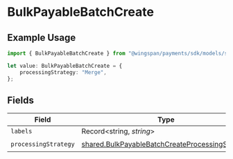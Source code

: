 # BulkPayableBatchCreate

## Example Usage

```typescript
import { BulkPayableBatchCreate } from "@wingspan/payments/sdk/models/shared";

let value: BulkPayableBatchCreate = {
    processingStrategy: "Merge",
};
```

## Fields

| Field                                                                                                                     | Type                                                                                                                      | Required                                                                                                                  | Description                                                                                                               |
| ------------------------------------------------------------------------------------------------------------------------- | ------------------------------------------------------------------------------------------------------------------------- | ------------------------------------------------------------------------------------------------------------------------- | ------------------------------------------------------------------------------------------------------------------------- |
| `labels`                                                                                                                  | Record<string, *string*>                                                                                                  | :heavy_minus_sign:                                                                                                        | N/A                                                                                                                       |
| `processingStrategy`                                                                                                      | [shared.BulkPayableBatchCreateProcessingStrategy](../../../sdk/models/shared/bulkpayablebatchcreateprocessingstrategy.md) | :heavy_check_mark:                                                                                                        | N/A                                                                                                                       |